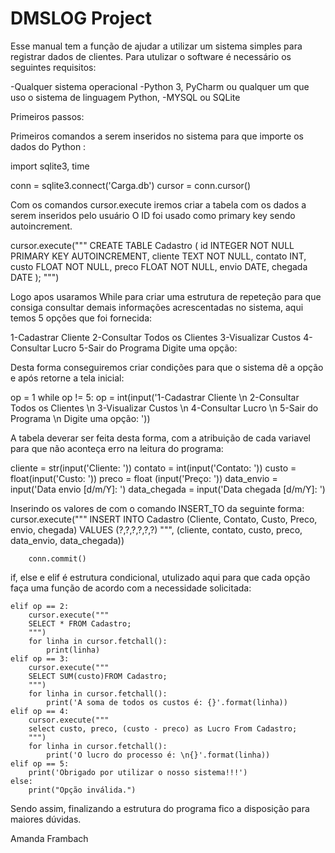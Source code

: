 # DMSLOG Project

Esse manual tem a função de ajudar a utilizar um sistema simples para registrar dados de clientes.
Para utulizar o software é necessário os seguintes requisitos:

-Qualquer sistema operacional
-Python 3, PyCharm ou qualquer um que uso o sistema de linguagem Python,
-MYSQL ou SQLite

Primeiros passos:

Primeiros comandos a serem inseridos no sistema para que importe os dados do Python :

import sqlite3, time

conn = sqlite3.connect('Carga.db')
cursor = conn.cursor()

Com os comandos cursor.execute iremos criar a tabela com os dados a serem inseridos pelo usuário 
O ID foi usado como primary key sendo autoincrement.

cursor.execute("""
CREATE TABLE Cadastro (
        id INTEGER NOT NULL PRIMARY KEY AUTOINCREMENT,
        cliente TEXT NOT NULL,
        contato INT,
        custo    FLOAT NOT NULL,
        preco FLOAT NOT NULL,
        envio DATE,
        chegada DATE
);
""")

Logo apos usaramos While para criar uma estrutura de repeteção para que consiga consultar demais informações acrescentadas no sistema,
aqui temos 5 opções que foi fornecida:

 1-Cadastrar Cliente 
 2-Consultar Todos os Clientes 
 3-Visualizar Custos 
 4-Consultar Lucro 
 5-Sair do Programa 
 Digite uma opção:  

Desta forma conseguiremos criar condições para que o sistema dê a opção e após retorne a tela inicial: 

op = 1
while op != 5:
  op = int(input('1-Cadastrar Cliente \n 2-Consultar Todos os Clientes \n 3-Visualizar Custos \n 4-Consultar Lucro \n 5-Sair do Programa \n Digite uma opção:  '))

A tabela deverar ser feita desta forma, com a atribuição de cada variavel para que não aconteça erro na leitura do programa:

 cliente = str(input('Cliente: '))
        contato = int(input('Contato: '))
        custo = float(input('Custo: '))
        preco = float (input('Preço: '))
        data_envio = input('Data envio [d/m/Y]: ')
        data_chegada = input('Data chegada [d/m/Y]: ')

Inserindo os valores de com o comando INSERT_TO da seguinte forma:
cursor.execute("""
        INSERT INTO Cadastro (Cliente, Contato, Custo, Preco, envio, chegada)
        VALUES (?,?,?,?,?,?)
        """, (cliente, contato, custo, preco, data_envio, data_chegada))
        
        conn.commit()
        
if, else e elif é estrutura condicional, utulizado aqui para que cada opção faça uma função de acordo com a necessidade solicitada:

    elif op == 2:
        cursor.execute("""
        SELECT * FROM Cadastro;
        """)
        for linha in cursor.fetchall():
            print(linha)
    elif op == 3:
        cursor.execute("""
        SELECT SUM(custo)FROM Cadastro;
        """)
        for linha in cursor.fetchall():
            print('A soma de todos os custos é: {}'.format(linha))
    elif op == 4:
        cursor.execute("""
        select custo, preco, (custo - preco) as Lucro From Cadastro;
        """)
        for linha in cursor.fetchall():
            print('O lucro do processo é: \n{}'.format(linha))
    elif op == 5:
        print('Obrigado por utilizar o nosso sistema!!!')
    else:
        print("Opção inválida.")

Sendo assim, finalizando a estrutura do programa fico a disposição para maiores dúvidas.

Amanda Frambach
